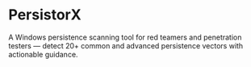 # PersistorX
A Windows persistence scanning tool for red teamers and penetration testers — detect 20+ common and advanced persistence vectors with actionable guidance.
